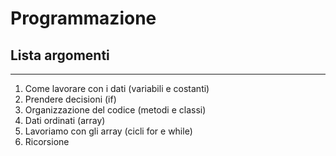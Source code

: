 # Programmazione
## Lista argomenti
---

01. Come lavorare con i dati (variabili e costanti)
02. Prendere decisioni (if)
03. Organizzazione del codice (metodi e classi)
04. Dati ordinati (array)
05. Lavoriamo con gli array (cicli for e while)
06. Ricorsione

